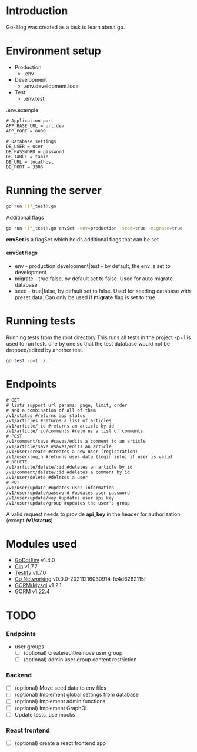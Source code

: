 # Introduction

Go-Blog was created as a task to learn about go.

# Environment setup

* Production 
    * .env
* Development
    * .env.development.local
* Test
    * .env.test

.env.example
```shell
# Application port
APP_BASE_URL = url.dev
APP_PORT = 8080

# Database settings
DB_USER = user
DB_PASSWORD = password
DB_TABLE = table
DB_URL = localhost
DB_PORT = 3306
```

# Running the server

```sh
go run !(*_test).go
```

Additional flags
```sh
go run !(*_test).go envSet -env=production -seed=true -migrate=true
```
**envSet** is a flagSet which holds additional flags that can be set
#### envSet flags
* env - production|development|test - by default, the env is set to development
* migrate - true|false, by default set to false. Used for auto migrate database
* seed - true|false, by default set to false. Used for seeding database with preset data. Can only be used if **migrate** flag is set to true

# Running tests

Running tests from the root directory
This runs all tests in the project
-p=1 is used to run tests one by one so that the test database would not be dropped/edited by another test.

```sh
go test -p=1 ./...
```

# Endpoints

```shell
# GET
# lists support url params: page, limit, order
# and a combination of all of them
/v1/status #returns app status
/v1/articles #returns a list of articles
/v1/article/:id #returns an article by id
/v1/article/:id/comments #returns a list of comments
# POST
/v1/comment/save #saves/edits a comment to an article
/v1/article/save #saves/edits an article
/v1/user/create #creates a new user (registration)
/v1/user/login #returns user data (login info) if user is valid
# DELETE
/v1/article/delete/:id #deletes an article by id
/v1/comment/delete/:id #deletes a comment by id
/v1/user/delete #deletes a user
# PUT
/v1/user/update #updates user information
/v1/user/update/password #updates user password
/v1/user/update/key #updates user api key
/v1/user/update/group #updates the user's group
```
A valid request needs to provide **api_key** in the header for authorization (except **/v1/status**).

# Modules used
* [GoDotEnv](https://github.com/joho/godotenv) v1.4.0
* [Gin](https://github.com/gin-gonic/gin) v1.7.7
* [Testify](https://github.com/stretchr/testify) v1.7.0
* [Go Networking](https://pkg.go.dev/golang.org/x/net) v0.0.0-20211216030914-fe4d6282115f
* [GORM/Mysql](https://gorm.io/) v1.2.1
* [GORM](https://gorm.io/) v1.22.4

# TODO
### Endpoints
* user groups
    - [ ] \(optional) create/edit/remove user group
    - [ ] \(optional) admin user group content restriction

### Backend
- [ ] \(optional) Move seed data to env files
- [ ] \(optional) Implement global settings from database
- [ ] \(optional) Implement admin functions
- [ ] \(optional) Implement GraphQL
- [ ] Update tests, use mocks

### React frontend
- [ ] \(optional) create a react frontend app
